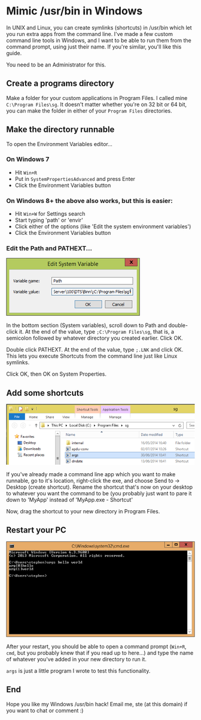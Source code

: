 # Mimic /usr/bin in Windows

In UNIX and Linux, you can create symlinks (shortcuts) in /usr/bin which let you run extra apps from the command line. I've made a few custom command line tools in Windows, and I want to be able to run them from the command prompt, using just their name. If you're similar, you'll like this guide. 

You need to be an Administrator for this.  

## Create a programs directory

Make a folder for your custom applications in Program Files. I called mine `C:\Program Files\sg`. It doesn't matter whether you're on 32 bit or 64 bit, you can make the folder in either of your `Program Files` directories.

## Make the directory runnable

To open the Environment Variables editor...

### On Windows 7

 * Hit `Win+R`
 * Put in `SystemPropertiesAdvanced` and press Enter
 * Click the Environment Variables button

### On Windows 8+ the above also works, but this is easier:

 * Hit `Win+W` for Settings search
 * Start typing 'path' or 'envir'
 * Click either of the options (like 'Edit the system environment variables')
 * Click the Environment Variables button

### Edit the Path and PATHEXT...

![Editing the Path variable](./posts/mimic-usr-bin-in-windows/edit-path.PNG)

In the bottom section (System variables), scroll down to Path and double-click it. At the end of the value, type `;C:\Program Files\sg`, that is, a semicolon followed by whatever directory you created earlier. Click OK.

Double click PATHEXT. At the end of the value, type `;.LNK` and click OK. This lets you execute Shortcuts from the command line just like Linux symlinks. 

Click OK, then OK on System Properties.

## Add some shortcuts

![Program shortcuts in situ](./posts/mimic-usr-bin-in-windows/sg-dir.PNG)

If you've already made a command line app which you want to make runnable, go to it's location, right-click the exe, and choose Send to -> Desktop (create shortcut). Rename the shortcut that's now on your desktop to whatever you want the command to be (you probably just want to pare it down to 'MyApp' instead of 'MyApp.exe - Shortcut'

Now, drag the shortcut to your new directory in Program Files.

## Restart your PC

![args program running from cmd](./posts/mimic-usr-bin-in-windows/test-args.PNG)

After your restart, you should be able to open a command prompt (`Win+R`, `cmd`, but you probably knew that if you read up to here...) and type the name of whatever you've added in your new directory to run it.

`args` is just a little program I wrote to test this functionality.

## End

Hope you like my Windows /usr/bin hack! Email me, ste (at this domain) if you want to chat or comment :)
